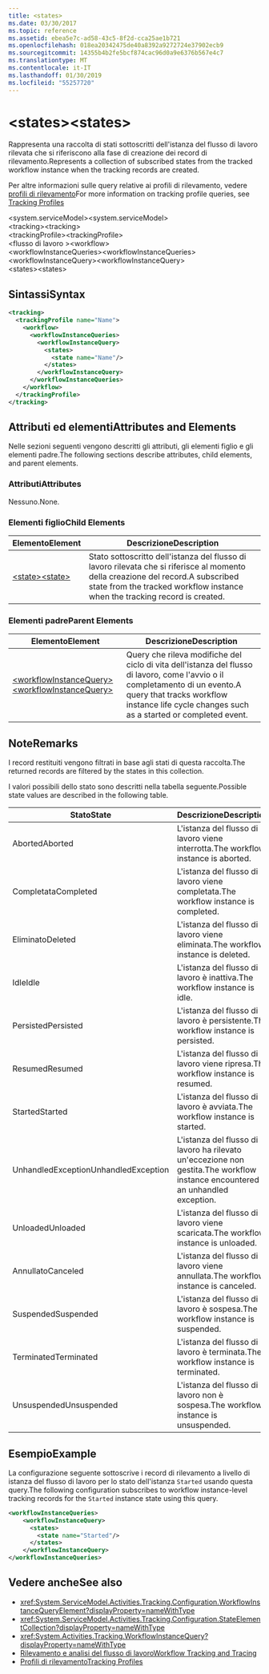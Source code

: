 ```yaml
---
title: <states>
ms.date: 03/30/2017
ms.topic: reference
ms.assetid: ebea5e7c-ad58-43c5-8f2d-cca25ae1b721
ms.openlocfilehash: 018ea20342475de40a8392a9272724e37902ecb9
ms.sourcegitcommit: 14355b4b2fe5bcf874cac96d0a9e6376b567e4c7
ms.translationtype: MT
ms.contentlocale: it-IT
ms.lasthandoff: 01/30/2019
ms.locfileid: "55257720"
---
```

# <a name="states"></a><span data-ttu-id="827cf-101">\<states></span><span class="sxs-lookup"><span data-stu-id="827cf-101">\<states></span></span>
<span data-ttu-id="827cf-102">Rappresenta una raccolta di stati sottoscritti dell'istanza del flusso di lavoro rilevata che si riferiscono alla fase di creazione dei record di rilevamento.</span><span class="sxs-lookup"><span data-stu-id="827cf-102">Represents a collection of subscribed states from the tracked workflow instance when the tracking records are created.</span></span>  
  
 <span data-ttu-id="827cf-103">Per altre informazioni sulle query relative ai profili di rilevamento, vedere [profili di rilevamento](../../../../../docs/framework/windows-workflow-foundation/tracking-profiles.md)</span><span class="sxs-lookup"><span data-stu-id="827cf-103">For more information on tracking profile queries, see [Tracking Profiles](../../../../../docs/framework/windows-workflow-foundation/tracking-profiles.md)</span></span>  
  
<span data-ttu-id="827cf-104">\<system.serviceModel></span><span class="sxs-lookup"><span data-stu-id="827cf-104">\<system.serviceModel></span></span>  
<span data-ttu-id="827cf-105">\<tracking></span><span class="sxs-lookup"><span data-stu-id="827cf-105">\<tracking></span></span>  
<span data-ttu-id="827cf-106">\<trackingProfile></span><span class="sxs-lookup"><span data-stu-id="827cf-106">\<trackingProfile></span></span>  
<span data-ttu-id="827cf-107">\<flusso di lavoro ></span><span class="sxs-lookup"><span data-stu-id="827cf-107">\<workflow></span></span>  
<span data-ttu-id="827cf-108">\<workflowInstanceQueries></span><span class="sxs-lookup"><span data-stu-id="827cf-108">\<workflowInstanceQueries></span></span>  
<span data-ttu-id="827cf-109">\<workflowInstanceQuery></span><span class="sxs-lookup"><span data-stu-id="827cf-109">\<workflowInstanceQuery></span></span>  
<span data-ttu-id="827cf-110">\<states></span><span class="sxs-lookup"><span data-stu-id="827cf-110">\<states></span></span>  
  
## <a name="syntax"></a><span data-ttu-id="827cf-111">Sintassi</span><span class="sxs-lookup"><span data-stu-id="827cf-111">Syntax</span></span>  
  
```xml  
<tracking>
  <trackingProfile name="Name">
    <workflow>
      <workflowInstanceQueries>
        <workflowInstanceQuery>
          <states>
            <state name="Name"/>
          </states>
        </workflowInstanceQuery>
      </workflowInstanceQueries>
    </workflow>
  </trackingProfile>
</tracking>  
```  
  
## <a name="attributes-and-elements"></a><span data-ttu-id="827cf-112">Attributi ed elementi</span><span class="sxs-lookup"><span data-stu-id="827cf-112">Attributes and Elements</span></span>  
 <span data-ttu-id="827cf-113">Nelle sezioni seguenti vengono descritti gli attributi, gli elementi figlio e gli elementi padre.</span><span class="sxs-lookup"><span data-stu-id="827cf-113">The following sections describe attributes, child elements, and parent elements.</span></span>  
  
### <a name="attributes"></a><span data-ttu-id="827cf-114">Attributi</span><span class="sxs-lookup"><span data-stu-id="827cf-114">Attributes</span></span>  
 <span data-ttu-id="827cf-115">Nessuno.</span><span class="sxs-lookup"><span data-stu-id="827cf-115">None.</span></span>  
  
### <a name="child-elements"></a><span data-ttu-id="827cf-116">Elementi figlio</span><span class="sxs-lookup"><span data-stu-id="827cf-116">Child Elements</span></span>  
  
|<span data-ttu-id="827cf-117">Elemento</span><span class="sxs-lookup"><span data-stu-id="827cf-117">Element</span></span>|<span data-ttu-id="827cf-118">Descrizione</span><span class="sxs-lookup"><span data-stu-id="827cf-118">Description</span></span>|  
|-------------|-----------------|  
|[<span data-ttu-id="827cf-119">\<state></span><span class="sxs-lookup"><span data-stu-id="827cf-119">\<state></span></span>](../../../../../docs/framework/configure-apps/file-schema/windows-workflow-foundation/states.md)|<span data-ttu-id="827cf-120">Stato sottoscritto dell'istanza del flusso di lavoro rilevata che si riferisce al momento della creazione del record.</span><span class="sxs-lookup"><span data-stu-id="827cf-120">A subscribed state from the tracked workflow instance when the tracking record is created.</span></span>|  
  
### <a name="parent-elements"></a><span data-ttu-id="827cf-121">Elementi padre</span><span class="sxs-lookup"><span data-stu-id="827cf-121">Parent Elements</span></span>  
  
|<span data-ttu-id="827cf-122">Elemento</span><span class="sxs-lookup"><span data-stu-id="827cf-122">Element</span></span>|<span data-ttu-id="827cf-123">Descrizione</span><span class="sxs-lookup"><span data-stu-id="827cf-123">Description</span></span>|  
|-------------|-----------------|  
|[<span data-ttu-id="827cf-124">\<workflowInstanceQuery></span><span class="sxs-lookup"><span data-stu-id="827cf-124">\<workflowInstanceQuery></span></span>](../../../../../docs/framework/configure-apps/file-schema/windows-workflow-foundation/workflowinstancequery.md)|<span data-ttu-id="827cf-125">Query che rileva modifiche del ciclo di vita dell'istanza del flusso di lavoro, come l'avvio o il completamento di un evento.</span><span class="sxs-lookup"><span data-stu-id="827cf-125">A query that tracks workflow instance life cycle changes such as a started or completed event.</span></span>|  
  
## <a name="remarks"></a><span data-ttu-id="827cf-126">Note</span><span class="sxs-lookup"><span data-stu-id="827cf-126">Remarks</span></span>  
 <span data-ttu-id="827cf-127">I record restituiti vengono filtrati in base agli stati di questa raccolta.</span><span class="sxs-lookup"><span data-stu-id="827cf-127">The returned records are filtered by the states in this collection.</span></span>  
  
 <span data-ttu-id="827cf-128">I valori possibili dello stato sono descritti nella tabella seguente.</span><span class="sxs-lookup"><span data-stu-id="827cf-128">Possible state values are described in the following table.</span></span>  
  
|<span data-ttu-id="827cf-129">Stato</span><span class="sxs-lookup"><span data-stu-id="827cf-129">State</span></span>|<span data-ttu-id="827cf-130">Descrizione</span><span class="sxs-lookup"><span data-stu-id="827cf-130">Description</span></span>|  
|-----------|-----------------|  
|<span data-ttu-id="827cf-131">Aborted</span><span class="sxs-lookup"><span data-stu-id="827cf-131">Aborted</span></span>|<span data-ttu-id="827cf-132">L'istanza del flusso di lavoro viene interrotta.</span><span class="sxs-lookup"><span data-stu-id="827cf-132">The workflow instance is aborted.</span></span>|  
|<span data-ttu-id="827cf-133">Completata</span><span class="sxs-lookup"><span data-stu-id="827cf-133">Completed</span></span>|<span data-ttu-id="827cf-134">L'istanza del flusso di lavoro viene completata.</span><span class="sxs-lookup"><span data-stu-id="827cf-134">The workflow instance is completed.</span></span>|  
|<span data-ttu-id="827cf-135">Eliminato</span><span class="sxs-lookup"><span data-stu-id="827cf-135">Deleted</span></span>|<span data-ttu-id="827cf-136">L'istanza del flusso di lavoro viene eliminata.</span><span class="sxs-lookup"><span data-stu-id="827cf-136">The workflow instance is deleted.</span></span>|  
|<span data-ttu-id="827cf-137">Idle</span><span class="sxs-lookup"><span data-stu-id="827cf-137">Idle</span></span>|<span data-ttu-id="827cf-138">L'istanza del flusso di lavoro è inattiva.</span><span class="sxs-lookup"><span data-stu-id="827cf-138">The workflow instance is idle.</span></span>|  
|<span data-ttu-id="827cf-139">Persisted</span><span class="sxs-lookup"><span data-stu-id="827cf-139">Persisted</span></span>|<span data-ttu-id="827cf-140">L'istanza del flusso di lavoro è persistente.</span><span class="sxs-lookup"><span data-stu-id="827cf-140">The workflow instance is persisted.</span></span>|  
|<span data-ttu-id="827cf-141">Resumed</span><span class="sxs-lookup"><span data-stu-id="827cf-141">Resumed</span></span>|<span data-ttu-id="827cf-142">L'istanza del flusso di lavoro viene ripresa.</span><span class="sxs-lookup"><span data-stu-id="827cf-142">The workflow instance is resumed.</span></span>|  
|<span data-ttu-id="827cf-143">Started</span><span class="sxs-lookup"><span data-stu-id="827cf-143">Started</span></span>|<span data-ttu-id="827cf-144">L'istanza del flusso di lavoro è avviata.</span><span class="sxs-lookup"><span data-stu-id="827cf-144">The workflow instance is started.</span></span>|  
|<span data-ttu-id="827cf-145">UnhandledException</span><span class="sxs-lookup"><span data-stu-id="827cf-145">UnhandledException</span></span>|<span data-ttu-id="827cf-146">L'istanza del flusso di lavoro ha rilevato un'eccezione non gestita.</span><span class="sxs-lookup"><span data-stu-id="827cf-146">The workflow instance encountered an unhandled exception.</span></span>|  
|<span data-ttu-id="827cf-147">Unloaded</span><span class="sxs-lookup"><span data-stu-id="827cf-147">Unloaded</span></span>|<span data-ttu-id="827cf-148">L'istanza del flusso di lavoro viene scaricata.</span><span class="sxs-lookup"><span data-stu-id="827cf-148">The workflow instance is unloaded.</span></span>|  
|<span data-ttu-id="827cf-149">Annullato</span><span class="sxs-lookup"><span data-stu-id="827cf-149">Canceled</span></span>|<span data-ttu-id="827cf-150">L'istanza del flusso di lavoro viene annullata.</span><span class="sxs-lookup"><span data-stu-id="827cf-150">The workflow instance is canceled.</span></span>|  
|<span data-ttu-id="827cf-151">Suspended</span><span class="sxs-lookup"><span data-stu-id="827cf-151">Suspended</span></span>|<span data-ttu-id="827cf-152">L'istanza del flusso di lavoro è sospesa.</span><span class="sxs-lookup"><span data-stu-id="827cf-152">The workflow instance is suspended.</span></span>|  
|<span data-ttu-id="827cf-153">Terminated</span><span class="sxs-lookup"><span data-stu-id="827cf-153">Terminated</span></span>|<span data-ttu-id="827cf-154">L'istanza del flusso di lavoro è terminata.</span><span class="sxs-lookup"><span data-stu-id="827cf-154">The workflow instance is terminated.</span></span>|  
|<span data-ttu-id="827cf-155">Unsuspended</span><span class="sxs-lookup"><span data-stu-id="827cf-155">Unsuspended</span></span>|<span data-ttu-id="827cf-156">L'istanza del flusso di lavoro non è sospesa.</span><span class="sxs-lookup"><span data-stu-id="827cf-156">The workflow instance is unsuspended.</span></span>|  
  
## <a name="example"></a><span data-ttu-id="827cf-157">Esempio</span><span class="sxs-lookup"><span data-stu-id="827cf-157">Example</span></span>  
 <span data-ttu-id="827cf-158">La configurazione seguente sottoscrive i record di rilevamento a livello di istanza del flusso di lavoro per lo stato dell'istanza `Started` usando questa query.</span><span class="sxs-lookup"><span data-stu-id="827cf-158">The following configuration subscribes to workflow instance-level tracking records for the `Started` instance state using this query.</span></span>  
  
```xml  
<workflowInstanceQueries>  
    <workflowInstanceQuery>  
      <states>  
        <state name="Started"/>  
      </states>  
    </workflowInstanceQuery>  
</workflowInstanceQueries>  
```  
  
## <a name="see-also"></a><span data-ttu-id="827cf-159">Vedere anche</span><span class="sxs-lookup"><span data-stu-id="827cf-159">See also</span></span>
- <xref:System.ServiceModel.Activities.Tracking.Configuration.WorkflowInstanceQueryElement?displayProperty=nameWithType>
- <xref:System.ServiceModel.Activities.Tracking.Configuration.StateElementCollection?displayProperty=nameWithType>
- <xref:System.Activities.Tracking.WorkflowInstanceQuery?displayProperty=nameWithType>
- [<span data-ttu-id="827cf-160">Rilevamento e analisi del flusso di lavoro</span><span class="sxs-lookup"><span data-stu-id="827cf-160">Workflow Tracking and Tracing</span></span>](../../../../../docs/framework/windows-workflow-foundation/workflow-tracking-and-tracing.md)
- [<span data-ttu-id="827cf-161">Profili di rilevamento</span><span class="sxs-lookup"><span data-stu-id="827cf-161">Tracking Profiles</span></span>](../../../../../docs/framework/windows-workflow-foundation/tracking-profiles.md)
